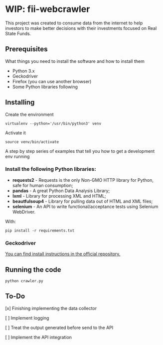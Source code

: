 # WIP: fii-webcrawler

This project was created to consume data from the internet to help investors to make better decisions with their investments focused on Real State Funds.

## Prerequisites

What things you need to install the software and how to install them

* Python 3.x
* Geckodriver
* Firefox (you can use another browser)
* Some Python libraries following

## Installing

Create the environment

```
virtualenv --python='/usr/bin/python3' venv
```

Activate it
```
source venv/bin/activate
```

A step by step series of examples that tell you how to get a development env running

### Install the following Python libraries:

 * **requests2** - Requests is the only Non-GMO HTTP library for Python, safe for human consumption;
 * **pandas** - A great Python Data Analysis Library;
 * **lxml** - Library for processing XML and HTML;
 * **beautfulsoup4** - Library for pulling data out of HTML and XML files;
 * **selenium** - An API to write functional/acceptance tests using Selenium WebDriver.

With:
```
pip install -r requirements.txt
```

### Geckodriver

[You can find install instructions in the official repository.](https://github.com/mozilla/geckodriver/releases)

## Running the code

```
python crawler.py
```

## To-Do

[x] Finishing implementing the data collector

[ ] Implement logging

[ ] Treat the output generated before send to the API

[ ] Implement the API integration
